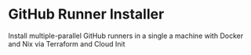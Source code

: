 # GitHub Runner Installer

Install multiple-parallel GitHub runners in a single a machine with Docker and Nix via Terraform and Cloud Init


